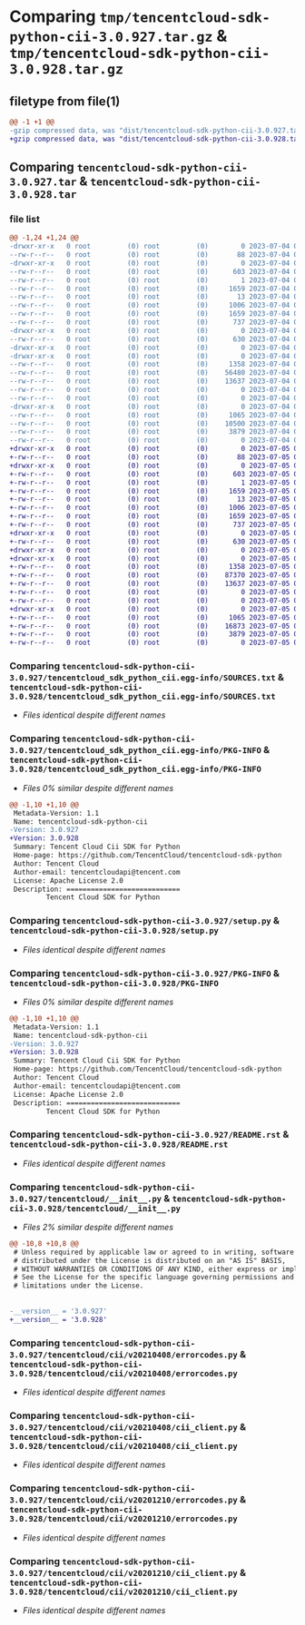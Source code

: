 # Comparing `tmp/tencentcloud-sdk-python-cii-3.0.927.tar.gz` & `tmp/tencentcloud-sdk-python-cii-3.0.928.tar.gz`

## filetype from file(1)

```diff
@@ -1 +1 @@
-gzip compressed data, was "dist/tencentcloud-sdk-python-cii-3.0.927.tar", last modified: Tue Jul  4 00:17:44 2023, max compression
+gzip compressed data, was "dist/tencentcloud-sdk-python-cii-3.0.928.tar", last modified: Wed Jul  5 00:21:53 2023, max compression
```

## Comparing `tencentcloud-sdk-python-cii-3.0.927.tar` & `tencentcloud-sdk-python-cii-3.0.928.tar`

### file list

```diff
@@ -1,24 +1,24 @@
-drwxr-xr-x   0 root         (0) root         (0)        0 2023-07-04 00:17:44.000000 tencentcloud-sdk-python-cii-3.0.927/
--rw-r--r--   0 root         (0) root         (0)       88 2023-07-04 00:17:44.000000 tencentcloud-sdk-python-cii-3.0.927/setup.cfg
-drwxr-xr-x   0 root         (0) root         (0)        0 2023-07-04 00:17:44.000000 tencentcloud-sdk-python-cii-3.0.927/tencentcloud_sdk_python_cii.egg-info/
--rw-r--r--   0 root         (0) root         (0)      603 2023-07-04 00:17:44.000000 tencentcloud-sdk-python-cii-3.0.927/tencentcloud_sdk_python_cii.egg-info/SOURCES.txt
--rw-r--r--   0 root         (0) root         (0)        1 2023-07-04 00:17:44.000000 tencentcloud-sdk-python-cii-3.0.927/tencentcloud_sdk_python_cii.egg-info/dependency_links.txt
--rw-r--r--   0 root         (0) root         (0)     1659 2023-07-04 00:17:44.000000 tencentcloud-sdk-python-cii-3.0.927/tencentcloud_sdk_python_cii.egg-info/PKG-INFO
--rw-r--r--   0 root         (0) root         (0)       13 2023-07-04 00:17:44.000000 tencentcloud-sdk-python-cii-3.0.927/tencentcloud_sdk_python_cii.egg-info/top_level.txt
--rw-r--r--   0 root         (0) root         (0)     1006 2023-07-04 00:17:44.000000 tencentcloud-sdk-python-cii-3.0.927/setup.py
--rw-r--r--   0 root         (0) root         (0)     1659 2023-07-04 00:17:44.000000 tencentcloud-sdk-python-cii-3.0.927/PKG-INFO
--rw-r--r--   0 root         (0) root         (0)      737 2023-07-04 00:17:44.000000 tencentcloud-sdk-python-cii-3.0.927/README.rst
-drwxr-xr-x   0 root         (0) root         (0)        0 2023-07-04 00:17:44.000000 tencentcloud-sdk-python-cii-3.0.927/tencentcloud/
--rw-r--r--   0 root         (0) root         (0)      630 2023-07-04 00:17:44.000000 tencentcloud-sdk-python-cii-3.0.927/tencentcloud/__init__.py
-drwxr-xr-x   0 root         (0) root         (0)        0 2023-07-04 00:17:44.000000 tencentcloud-sdk-python-cii-3.0.927/tencentcloud/cii/
-drwxr-xr-x   0 root         (0) root         (0)        0 2023-07-04 00:17:44.000000 tencentcloud-sdk-python-cii-3.0.927/tencentcloud/cii/v20210408/
--rw-r--r--   0 root         (0) root         (0)     1358 2023-07-04 00:17:44.000000 tencentcloud-sdk-python-cii-3.0.927/tencentcloud/cii/v20210408/errorcodes.py
--rw-r--r--   0 root         (0) root         (0)    56480 2023-07-04 00:17:44.000000 tencentcloud-sdk-python-cii-3.0.927/tencentcloud/cii/v20210408/models.py
--rw-r--r--   0 root         (0) root         (0)    13637 2023-07-04 00:17:44.000000 tencentcloud-sdk-python-cii-3.0.927/tencentcloud/cii/v20210408/cii_client.py
--rw-r--r--   0 root         (0) root         (0)        0 2023-07-04 00:17:44.000000 tencentcloud-sdk-python-cii-3.0.927/tencentcloud/cii/v20210408/__init__.py
--rw-r--r--   0 root         (0) root         (0)        0 2023-07-04 00:17:44.000000 tencentcloud-sdk-python-cii-3.0.927/tencentcloud/cii/__init__.py
-drwxr-xr-x   0 root         (0) root         (0)        0 2023-07-04 00:17:44.000000 tencentcloud-sdk-python-cii-3.0.927/tencentcloud/cii/v20201210/
--rw-r--r--   0 root         (0) root         (0)     1065 2023-07-04 00:17:44.000000 tencentcloud-sdk-python-cii-3.0.927/tencentcloud/cii/v20201210/errorcodes.py
--rw-r--r--   0 root         (0) root         (0)    10500 2023-07-04 00:17:44.000000 tencentcloud-sdk-python-cii-3.0.927/tencentcloud/cii/v20201210/models.py
--rw-r--r--   0 root         (0) root         (0)     3879 2023-07-04 00:17:44.000000 tencentcloud-sdk-python-cii-3.0.927/tencentcloud/cii/v20201210/cii_client.py
--rw-r--r--   0 root         (0) root         (0)        0 2023-07-04 00:17:44.000000 tencentcloud-sdk-python-cii-3.0.927/tencentcloud/cii/v20201210/__init__.py
+drwxr-xr-x   0 root         (0) root         (0)        0 2023-07-05 00:21:53.000000 tencentcloud-sdk-python-cii-3.0.928/
+-rw-r--r--   0 root         (0) root         (0)       88 2023-07-05 00:21:53.000000 tencentcloud-sdk-python-cii-3.0.928/setup.cfg
+drwxr-xr-x   0 root         (0) root         (0)        0 2023-07-05 00:21:53.000000 tencentcloud-sdk-python-cii-3.0.928/tencentcloud_sdk_python_cii.egg-info/
+-rw-r--r--   0 root         (0) root         (0)      603 2023-07-05 00:21:53.000000 tencentcloud-sdk-python-cii-3.0.928/tencentcloud_sdk_python_cii.egg-info/SOURCES.txt
+-rw-r--r--   0 root         (0) root         (0)        1 2023-07-05 00:21:53.000000 tencentcloud-sdk-python-cii-3.0.928/tencentcloud_sdk_python_cii.egg-info/dependency_links.txt
+-rw-r--r--   0 root         (0) root         (0)     1659 2023-07-05 00:21:53.000000 tencentcloud-sdk-python-cii-3.0.928/tencentcloud_sdk_python_cii.egg-info/PKG-INFO
+-rw-r--r--   0 root         (0) root         (0)       13 2023-07-05 00:21:53.000000 tencentcloud-sdk-python-cii-3.0.928/tencentcloud_sdk_python_cii.egg-info/top_level.txt
+-rw-r--r--   0 root         (0) root         (0)     1006 2023-07-05 00:21:53.000000 tencentcloud-sdk-python-cii-3.0.928/setup.py
+-rw-r--r--   0 root         (0) root         (0)     1659 2023-07-05 00:21:53.000000 tencentcloud-sdk-python-cii-3.0.928/PKG-INFO
+-rw-r--r--   0 root         (0) root         (0)      737 2023-07-05 00:21:53.000000 tencentcloud-sdk-python-cii-3.0.928/README.rst
+drwxr-xr-x   0 root         (0) root         (0)        0 2023-07-05 00:21:53.000000 tencentcloud-sdk-python-cii-3.0.928/tencentcloud/
+-rw-r--r--   0 root         (0) root         (0)      630 2023-07-05 00:21:53.000000 tencentcloud-sdk-python-cii-3.0.928/tencentcloud/__init__.py
+drwxr-xr-x   0 root         (0) root         (0)        0 2023-07-05 00:21:53.000000 tencentcloud-sdk-python-cii-3.0.928/tencentcloud/cii/
+drwxr-xr-x   0 root         (0) root         (0)        0 2023-07-05 00:21:53.000000 tencentcloud-sdk-python-cii-3.0.928/tencentcloud/cii/v20210408/
+-rw-r--r--   0 root         (0) root         (0)     1358 2023-07-05 00:21:53.000000 tencentcloud-sdk-python-cii-3.0.928/tencentcloud/cii/v20210408/errorcodes.py
+-rw-r--r--   0 root         (0) root         (0)    87370 2023-07-05 00:21:53.000000 tencentcloud-sdk-python-cii-3.0.928/tencentcloud/cii/v20210408/models.py
+-rw-r--r--   0 root         (0) root         (0)    13637 2023-07-05 00:21:53.000000 tencentcloud-sdk-python-cii-3.0.928/tencentcloud/cii/v20210408/cii_client.py
+-rw-r--r--   0 root         (0) root         (0)        0 2023-07-05 00:21:53.000000 tencentcloud-sdk-python-cii-3.0.928/tencentcloud/cii/v20210408/__init__.py
+-rw-r--r--   0 root         (0) root         (0)        0 2023-07-05 00:21:53.000000 tencentcloud-sdk-python-cii-3.0.928/tencentcloud/cii/__init__.py
+drwxr-xr-x   0 root         (0) root         (0)        0 2023-07-05 00:21:53.000000 tencentcloud-sdk-python-cii-3.0.928/tencentcloud/cii/v20201210/
+-rw-r--r--   0 root         (0) root         (0)     1065 2023-07-05 00:21:53.000000 tencentcloud-sdk-python-cii-3.0.928/tencentcloud/cii/v20201210/errorcodes.py
+-rw-r--r--   0 root         (0) root         (0)    16873 2023-07-05 00:21:53.000000 tencentcloud-sdk-python-cii-3.0.928/tencentcloud/cii/v20201210/models.py
+-rw-r--r--   0 root         (0) root         (0)     3879 2023-07-05 00:21:53.000000 tencentcloud-sdk-python-cii-3.0.928/tencentcloud/cii/v20201210/cii_client.py
+-rw-r--r--   0 root         (0) root         (0)        0 2023-07-05 00:21:53.000000 tencentcloud-sdk-python-cii-3.0.928/tencentcloud/cii/v20201210/__init__.py
```

### Comparing `tencentcloud-sdk-python-cii-3.0.927/tencentcloud_sdk_python_cii.egg-info/SOURCES.txt` & `tencentcloud-sdk-python-cii-3.0.928/tencentcloud_sdk_python_cii.egg-info/SOURCES.txt`

 * *Files identical despite different names*

### Comparing `tencentcloud-sdk-python-cii-3.0.927/tencentcloud_sdk_python_cii.egg-info/PKG-INFO` & `tencentcloud-sdk-python-cii-3.0.928/tencentcloud_sdk_python_cii.egg-info/PKG-INFO`

 * *Files 0% similar despite different names*

```diff
@@ -1,10 +1,10 @@
 Metadata-Version: 1.1
 Name: tencentcloud-sdk-python-cii
-Version: 3.0.927
+Version: 3.0.928
 Summary: Tencent Cloud Cii SDK for Python
 Home-page: https://github.com/TencentCloud/tencentcloud-sdk-python
 Author: Tencent Cloud
 Author-email: tencentcloudapi@tencent.com
 License: Apache License 2.0
 Description: ============================
         Tencent Cloud SDK for Python
```

### Comparing `tencentcloud-sdk-python-cii-3.0.927/setup.py` & `tencentcloud-sdk-python-cii-3.0.928/setup.py`

 * *Files identical despite different names*

### Comparing `tencentcloud-sdk-python-cii-3.0.927/PKG-INFO` & `tencentcloud-sdk-python-cii-3.0.928/PKG-INFO`

 * *Files 0% similar despite different names*

```diff
@@ -1,10 +1,10 @@
 Metadata-Version: 1.1
 Name: tencentcloud-sdk-python-cii
-Version: 3.0.927
+Version: 3.0.928
 Summary: Tencent Cloud Cii SDK for Python
 Home-page: https://github.com/TencentCloud/tencentcloud-sdk-python
 Author: Tencent Cloud
 Author-email: tencentcloudapi@tencent.com
 License: Apache License 2.0
 Description: ============================
         Tencent Cloud SDK for Python
```

### Comparing `tencentcloud-sdk-python-cii-3.0.927/README.rst` & `tencentcloud-sdk-python-cii-3.0.928/README.rst`

 * *Files identical despite different names*

### Comparing `tencentcloud-sdk-python-cii-3.0.927/tencentcloud/__init__.py` & `tencentcloud-sdk-python-cii-3.0.928/tencentcloud/__init__.py`

 * *Files 2% similar despite different names*

```diff
@@ -10,8 +10,8 @@
 # Unless required by applicable law or agreed to in writing, software
 # distributed under the License is distributed on an "AS IS" BASIS,
 # WITHOUT WARRANTIES OR CONDITIONS OF ANY KIND, either express or implied.
 # See the License for the specific language governing permissions and
 # limitations under the License.
 
 
-__version__ = '3.0.927'
+__version__ = '3.0.928'
```

### Comparing `tencentcloud-sdk-python-cii-3.0.927/tencentcloud/cii/v20210408/errorcodes.py` & `tencentcloud-sdk-python-cii-3.0.928/tencentcloud/cii/v20210408/errorcodes.py`

 * *Files identical despite different names*

### Comparing `tencentcloud-sdk-python-cii-3.0.927/tencentcloud/cii/v20210408/cii_client.py` & `tencentcloud-sdk-python-cii-3.0.928/tencentcloud/cii/v20210408/cii_client.py`

 * *Files identical despite different names*

### Comparing `tencentcloud-sdk-python-cii-3.0.927/tencentcloud/cii/v20201210/errorcodes.py` & `tencentcloud-sdk-python-cii-3.0.928/tencentcloud/cii/v20201210/errorcodes.py`

 * *Files identical despite different names*

### Comparing `tencentcloud-sdk-python-cii-3.0.927/tencentcloud/cii/v20201210/cii_client.py` & `tencentcloud-sdk-python-cii-3.0.928/tencentcloud/cii/v20201210/cii_client.py`

 * *Files identical despite different names*

